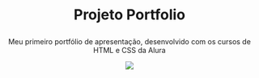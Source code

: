 # <p align="center" > Projeto Portfolio </p>
<p align="center" > Meu primeiro portfólio de apresentação, desenvolvido com os cursos de HTML e CSS da Alura </p>

<div align= "center"> <img src = "https://media.giphy.com/media/v1.Y2lkPTc5MGI3NjExNTdhYzMxYzM0ZTEyODdhNmVmNTNmZjc0NTViMzg0NzA1OWJkNTdhZiZjdD1n/Tt70r0IMtbRAO1YiRQ/giphy.gif"></div>
